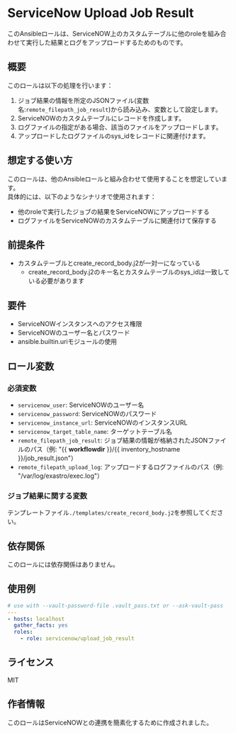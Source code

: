 # ServiceNow Upload Job Result

このAnsibleロールは、ServiceNOW上のカスタムテーブルに他のroleを組み合わせて実行した結果とログをアップロードするためのものです。

## 概要

このロールは以下の処理を行います：

1. ジョブ結果の情報を所定のJSONファイル(変数名:`remote_filepath_job_result`)から読み込み、変数として設定します。
2. ServiceNOWのカスタムテーブルにレコードを作成します。
3. ログファイルの指定がある場合、該当のファイルをアップロードします。
4. アップロードしたログファイルのsys_idをレコードに関連付けます。

## 想定する使い方
このロールは、他のAnsibleロールと組み合わせて使用することを想定しています。  
具体的には、以下のようなシナリオで使用されます：

- 他のroleで実行したジョブの結果をServiceNOWにアップロードする
- ログファイルをServiceNOWのカスタムテーブルに関連付けて保存する

## 前提条件
- カスタムテーブルとcreate_record_body.j2が一対一になっている
  - create_record_body.j2のキー名とカスタムテーブルのsys_idは一致している必要があります

## 要件

- ServiceNOWインスタンスへのアクセス権限
- ServiceNOWのユーザー名とパスワード
- ansible.builtin.uriモジュールの使用

## ロール変数

### 必須変数

- `servicenow_user`: ServiceNOWのユーザー名
- `servicenow_password`: ServiceNOWのパスワード
- `servicenow_instance_url`: ServiceNOWのインスタンスURL
- `servicenow_target_table_name`: ターゲットテーブル名
- `remote_filepath_job_result`: ジョブ結果の情報が格納されたJSONファイルのパス（例: "{{ __workflowdir__ }}/{{ inventory_hostname }}/job_result.json"）
- `remote_filepath_upload_log`: アップロードするログファイルのパス（例: "/var/log/exastro/exec.log"）

### ジョブ結果に関する変数
テンプレートファイル`./templates/create_record_body.j2`を参照してください。

## 依存関係
このロールには依存関係はありません。

## 使用例

```yaml
# use with --vault-password-file .vault_pass.txt or --ask-vault-pass
---
- hosts: localhost
  gather_facts: yes
  roles:
    - role: servicenow/upload_job_result
```

## ライセンス

MIT

## 作者情報

このロールはServiceNOWとの連携を簡素化するために作成されました。
